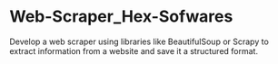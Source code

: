 # Web-Scraper_Hex-Sofwares
Develop a web scraper using libraries like BeautifulSoup or Scrapy to extract information from a website and save it a structured format. 
